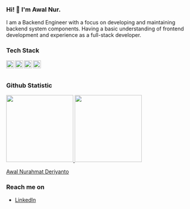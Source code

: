 ### Hi! 👋 I'm Awal Nur.

I am a Backend Engineer with a focus on developing and maintaining backend system components. Having a basic understanding of frontend development and experience as a full-stack developer.


### Tech Stack
  <a href="#"><img align="left" alt="Python" title="Python" height="21px" src="https://upload.wikimedia.org/wikipedia/commons/c/c3/Python-logo-notext.svg" /></a>
  <a href="#"><img align="left" alt="PHP" title="PHP" height="21px" src="https://upload.wikimedia.org/wikipedia/commons/2/27/PHP-logo.svg" /></a>
  <a href="#"><img align="left" alt="FASTAPI" title="FASTAPI" height="21px" src="https://cdn.worldvectorlogo.com/logos/fastapi-1.svg" /></a>
  <a href="https://www.docker.com"><img align="left" alt="Docker" title="Docker" height="21px" src="https://cdnjs.cloudflare.com/ajax/libs/ionicons/5.1.2/collection/components/icon/svg/logo-docker.svg" /></a>
  <br>
  <br>
  
### Github Statistic
<p align="left">
<a href="https://github.com/awalnur">
  <img height="180em" src="https://github-readme-stats-eight-theta.vercel.app/api?username=awalnur&show_icons=true&theme=algolia&include_all_commits=true&count_private=true"/>
  <img height="180em" src="https://github-readme-stats-eight-theta.vercel.app/api/top-langs/?username=awalnur&layout=compact&langs_count=8&theme=algolia"/>
</a>
</p>
<div class="badge-base LI-profile-badge" data-locale="in_ID" data-size="medium" data-theme="dark" data-type="VERTICAL" data-vanity="awalnur" data-version="v1"><a class="badge-base__link LI-simple-link" href="https://id.linkedin.com/in/awalnur?trk=profile-badge">Awal Nurahmat Deriyanto</a></div>
              
### Reach me on
- <a href="https://id.linkedin.com/in/awalnur">LinkedIn</a>
